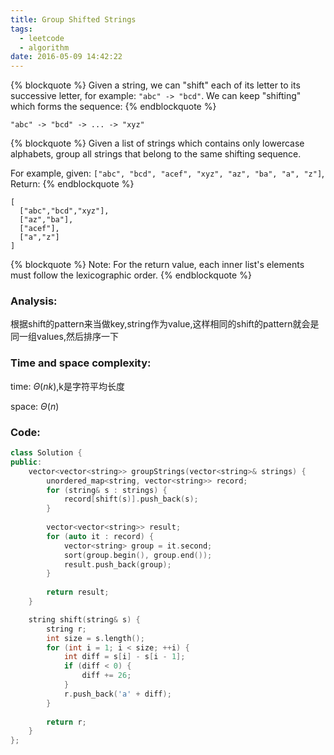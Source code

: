 ```yaml
---
title: Group Shifted Strings
tags:
  - leetcode
  - algorithm
date: 2016-05-09 14:42:22
---
```

{% blockquote %}
Given a string, we can "shift" each of its letter to its successive letter, for example: `"abc" -> "bcd"`. We can keep "shifting" which forms the sequence:
{% endblockquote %}
```
"abc" -> "bcd" -> ... -> "xyz"
```
{% blockquote %}
Given a list of strings which contains only lowercase alphabets, group all strings that belong to the same shifting sequence.

For example, given: `["abc", "bcd", "acef", "xyz", "az", "ba", "a", "z"]`, 
Return:
{% endblockquote %}
```
[
  ["abc","bcd","xyz"],
  ["az","ba"],
  ["acef"],
  ["a","z"]
]
```
{% blockquote %}
Note: For the return value, each inner list's elements must follow the lexicographic order.
{% endblockquote %}
<!-- more -->
### Analysis:
根据shift的pattern来当做key,string作为value,这样相同的shift的pattern就会是同一组values,然后排序一下
### Time and space complexity:
time: $\Theta (nk)$,k是字符平均长度

space: $\Theta (n)$
### Code:
```cpp
class Solution {
public:
    vector<vector<string>> groupStrings(vector<string>& strings) {
        unordered_map<string, vector<string>> record;
        for (string& s : strings) {
            record[shift(s)].push_back(s);
        }
        
        vector<vector<string>> result;
        for (auto it : record) {
            vector<string> group = it.second;
            sort(group.begin(), group.end());
            result.push_back(group);
        }
        
        return result;
    }

    string shift(string& s) {
        string r;
        int size = s.length();
        for (int i = 1; i < size; ++i) {
            int diff = s[i] - s[i - 1];
            if (diff < 0) {
                diff += 26;
            }
            r.push_back('a' + diff);
        }
        
        return r;
    }
};
```

